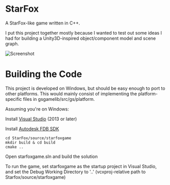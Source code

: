 # StarFox

A StarFox-like game written in C++.

I put this project together mostly because I wanted to test out some ideas I had for building a Unity3D-inspired object/component model and scene graph.

![Screenshot](https://raw.githubusercontent.com/wiki/amaiorano/StarFox/images/StarFox-1.png)

# Building the Code

This project is developed on Windows, but should be easy enough to port to other platforms. This would mainly consist of implementing the platform-specific files in gsgamelib/src/gs/platform.

Assuming you're on Windows:

Install [Visual Studio](https://www.visualstudio.com) (2013 or later)

Install [Autodesk FDB SDK](http://www.autodesk.com/products/fbx/overview)

```
cd StarFox/source/starfoxgame 
mkdir build & cd build
cmake ..
```

Open starfoxgame.sln and build the solution

To run the game, set starfoxgame as the startup project in Visual Studio, and set the Debug Working Directory to '..' (vcxproj-relative path to Starfox/source/starfoxgame)
